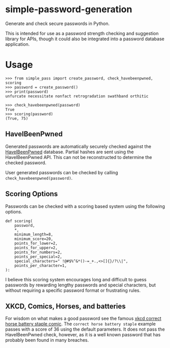 # simple-password-generation

Generate and check secure passwords in Python.

This is intended for use as a password strength checking and suggestion library for APIs, though it could also be integrated into a password database application.

# Usage

    >>> from simple_pass import create_password, check_havebeenpwned, scoring
    >>> password = create_password()
    >>> print(password)
    unfurcate necessitate nonfact retrogradation swathband orthitic
    
    >>> check_havebeenpwned(password)
    True
    >>> scoring(password)
    (True, 75)


## HaveIBeenPwned
Generated passwords are automatically securely checked against the [HaveIBeenPwned](https://haveibeenpwned.com) database.
Partial hashes are sent using the HaveIBeenPwned API. This can not be reconstructed to determine the checked password.

User generated passwords can be checked by calling `check_havebeenpwned(password)`.


## Scoring Options
Passwords can be checked with a scoring based system using the following options.

    def scoring(
        password,
        *,
        minimum_length=8,
        minimum_score=20,
        points_for_lower=2,
        points_for_upper=2,
        points_for_numbers=2,
        points_per_special=2,
        special_characters=" !@#$%^&*()-=_+.,<>[]{}/?\\|",
        points_per_character=1,
    ):

I believe this scoring system encourages long and difficult to guess passwords by rewarding lengthy passwords and special characters, but without requiring a specific password format or frustrating rules.

## XKCD, Comics, Horses, and batteries

For wisdom on what makes a good password see the famous [xkcd correct horse battery staple comic](https://xkcd.com/936/). The `correct horse battery staple` example passes with a score of 36 using the default parameters. It does not pass the HaveIBeenPwned check, however, as it is a well known password that has probably been found in many breaches.
